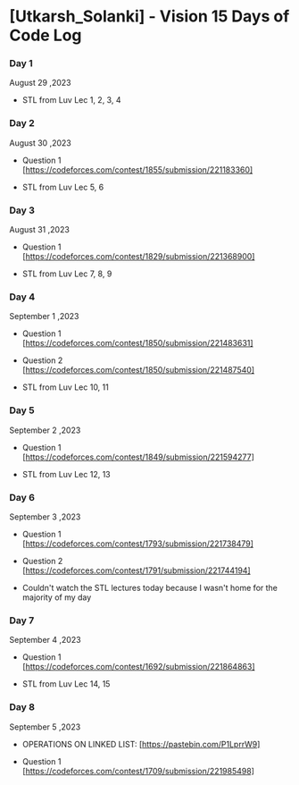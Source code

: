 # [Utkarsh_Solanki] - Vision 15 Days of Code Log

### Day 1

August 29 ,2023

- STL from Luv Lec 1, 2, 3, 4 

### Day 2

August 30 ,2023

- Question 1 [https://codeforces.com/contest/1855/submission/221183360]

- STL from Luv Lec 5, 6 

### Day 3

August 31 ,2023

- Question 1 [https://codeforces.com/contest/1829/submission/221368900]

- STL from Luv Lec 7, 8, 9

### Day 4

September 1 ,2023

- Question 1 [https://codeforces.com/contest/1850/submission/221483631]

- Question 2 [https://codeforces.com/contest/1850/submission/221487540]

- STL from Luv Lec 10, 11

### Day 5

September 2 ,2023

- Question 1 [https://codeforces.com/contest/1849/submission/221594277]

- STL from Luv Lec 12, 13

### Day 6

September 3 ,2023

- Question 1 [https://codeforces.com/contest/1793/submission/221738479]

- Question 2 [https://codeforces.com/contest/1791/submission/221744194]

- Couldn't watch the STL lectures today because I wasn't home for the  majority of my day

### Day 7

September 4 ,2023

- Question 1 [https://codeforces.com/contest/1692/submission/221864863]

- STL from Luv Lec 14, 15

### Day 8

September 5 ,2023

- OPERATIONS ON LINKED LIST:
 [https://pastebin.com/P1LprrW9]

- Question 1 [https://codeforces.com/contest/1709/submission/221985498]
